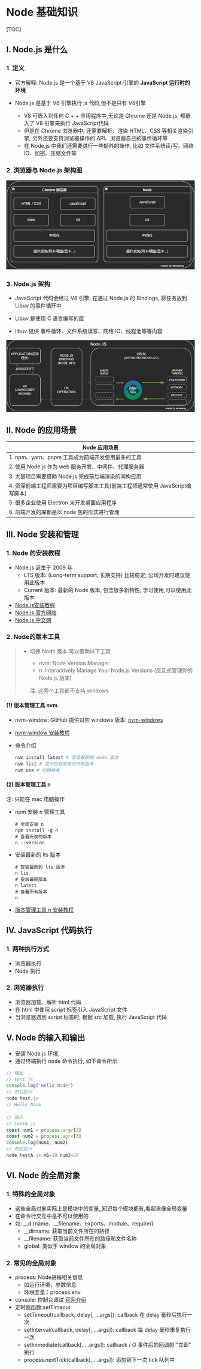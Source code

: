 # Node 基础知识

[TOC]

## Ⅰ. Node.js 是什么

### 1. 定义

- 官方解释: Node.js 是一个基于 V8 JavaScript 引擎的 **JavaScript 运行时的环境**

- Node.js 是基于 V8 引擎执行 js 代码,但不是只有 V8引擎
  - V8 可嵌入到任何 C + + 应用程序中,无论是 Chrome 还是 Node.js, 都嵌入了 V8 引擎来执行 JavaScript代码
  - 但是在 Chrome 浏览器中, 还需要解析、渲染 HTML、CSS 等相关渲染引擎, 另外还要支持浏览器操作的 API、浏览器自己的事件循环等
  - 在 Node.js 中我们还需要进行一些额外的操作, 比如 文件系统读/写、网络 IO、加密、压缩文件等

### 2. 浏览器与 Node.js 架构图

![浏览器与Node.js 架构](.\image\chromeAndNode.png)

### 3. Node.js 架构

- JavaScript 代码会经过 V8 引擎, 在通过 Node.js 的 Bindings, 将任务放到 Libuv 的事件循环中

- Libuv 是使用 C 语言编写的库 

- libuv 提供 事件循环、文件系统读写、网络 IO、线程池等等内容

![Node.js 架构](.\image\nodejs.png)

##  Ⅱ. Node 的应用场景

| Node 应用场景                                                |
| ------------------------------------------------------------ |
| 1. npm、yarn、pnpm 工具成为前端开发使用最多的工具            |
| 2. 使用 Node.js 作为 web 服务开发、中间件、代理服务器        |
| 3. 大量项目需要借助 Node.js 完成前后端渲染的同构应用         |
| 4. 资深前端工程师需要为项目编写脚本工具(前端工程师通常使用 JavaScript编写脚本) |
| 5. 很多企业使用 Electron 来开发桌面应用程序                  |
| 6. 前端开发的库都是以 node 包的形式进行管理                  |

##  Ⅲ. Node 安装和管理

### 1. Node 的安装教程

- Node.js 诞生于 2009 年
  - LTS 版本: (Long-term support, 长期支持) 比较稳定; 公司开发时建议使用此版本
  - Current 版本: 最新的 Node 版本, 包含很多新特性; 学习使用,可以使用此版本
- [Node.js安装教程](./02.Node安装.md)
- [Node.js 官方网站](https://nodejs.org/zh-cn/)
- [Node.js 中文网](http://nodejs.cn/)

### 2. Node的版本工具

> - 切换 Node 版本,可以借助以下工具
>
>   - nvm: Node Version Manager
>   - n: interactively Manage Your Node.js Versions (交互式管理你的 Node.js 版本)
>
>   注: 这两个工具都不支持 windows

#### (1) 版本管理工具 nvm

- nvm-window: GitHub 提供对应 windows 版本: [nvm-windows](https://github.com/coreybutler/nvm-windows)

- [nvm-window 安装教程]()

- 命令介绍

  ```sh
  nvm install latest # 安装最新的 node 版本
  nvm list # 显示目前安装的所有版本
  nvm use # 切换版本
  ```

#### (2) 版本管理工具 n

注: 只能在 mac 电脑操作

- npm 安装 n 管理工具

  ```shell
  # 全局安装 n
  npm install -g n
  # 查看安装的版本
  n --version
  ```

- 安装最新的 lts 版本

  ```shell
  # 安装最新的 lts 版本
  n lis
  # 安装最新版本
  n latest
  # 查看所有版本
  n
  ```

- [版本管理工具 n 安装教程]()

##  Ⅳ. JavaScript 代码执行

### 1. 两种执行方式

- 浏览器执行
- Node 执行

### 2. 浏览器执行

- 浏览器加载、解析 html 代码
- 在 html 中使用 script 标签引入 JavaScript 文件
- 当浏览器遇到 script 标签时, 根据 src 加载, 执行 JavaScript 代码

## Ⅴ. Node 的输入和输出

- 安装 Node.js 环境,
- 通过终端执行 node 命令执行, 如下命令所示

```javascript
// 输出
// test.js
console.log('Hello Node')
// 然后执行 
node test.js
// Hello Node

// 输入
// testA.js
const num1 = process.argv[2]
const num2 = process.agrv[3]
console.log(num1, num2)
// 然后执行
node testA.js m1=10 num2=20
```

## Ⅵ. Node 的全局对象

### 1. 特殊的全局对象

- 这些全局对象实际上是模块中的变量,,知识每个模块都有,看起来像全局变量
- 在命令行交互中是不可以使用的
- 如: \_\_dirname、\_\_filename、exports、module、require()
  - \__dirname: 获取当前文件所在的路径
  - \_\_filename: 获取当前文件所在的路径和文件名称
  - global: 类似于 window 的全局对象

### 2. 常见的全局对象

- process: Node进程相关信息
  - 如运行环境、参数信息
  - 环境变量：process.env
- console: 控制台调试 [官网介绍](https://nodejs.org/api/console.html)
- 定时器函数:setTimeout
  - setTimeout(callback, delay[, ...args]): callback 在 delay 毫秒后执行一次
  - setInterval(callback, delay[, ...args]): callback 每 delay 毫秒重复执行一次
  - setImmediate(callback[, ...args]): callback / O 事件后的回调的 "立即" 执行
  - process.nextTick(callback[, ...args]): 添加到下一次 tick 队列中

